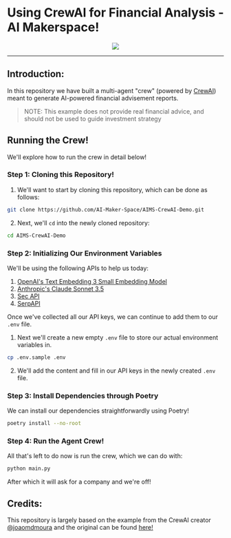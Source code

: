 # Using CrewAI for Financial Analysis - AI Makerspace!

<p align="center">
  <img src="https://images.lumacdn.com/cdn-cgi/image/format=auto,fit=cover,dpr=1,quality=75,width=400,height=400/event-covers/a7/d8a6b732-c1e5-4c19-bc4d-409d72aa20d6" />
</p>

---

## Introduction:

In this repository we have built a multi-agent "crew" (powered by [CrewAI](https://github.com/joaomdmoura/crewAI/tree/main)) meant to generate AI-powered financial advisement reports. 

> NOTE: This example does not provide real financial advice, and should not be used to guide investment strategy

## Running the Crew!

We'll explore how to run the crew in detail below!

### Step 1: Cloning this Repository!

1. We'll want to start by cloning this repository, which can be done as follows:

```bash
git clone https://github.com/AI-Maker-Space/AIMS-CrewAI-Demo.git
```

2. Next, we'll `cd` into the newly cloned repository:

```bash
cd AIMS-CrewAI-Demo
```

### Step 2: Initializing Our Environment Variables

We'll be using the following APIs to help us today:

1. [OpenAI's Text Embedding 3 Small Embedding Model](https://platform.openai.com/docs/quickstart)
2. [Anthropic's Claude Sonnet 3.5](https://docs.anthropic.com/en/docs/quickstart)
3. [Sec API](https://sec-api.io/)
4. [SerpAPI](https://serpapi.com/)

Once we've collected all our API keys, we can continue to add them to our `.env` file.

1. Next we'll create a new empty `.env` file to store our actual environment variables in.

```bash 
cp .env.sample .env
```

2. We'll add the content and fill in our API keys in the newly created `.env` file.

### Step 3: Install Dependencies through Poetry

We can install our dependencies straightforwardly using Poetry!

```bash
poetry install --no-root
```

### Step 4: Run the Agent Crew!

All that's left to do now is run the crew, which we can do with:

```bash
python main.py
```

After which it will ask for a company and we're off!

## Credits:

This repository is largely based on the example from the CrewAI creator [@joaomdmoura](https://x.com/joaomdmoura) and the original can be found [here!](https://github.com/joaomdmoura/crewAI-examples/tree/de183dcab06b8021dd403ec4d07116e4ed9b5da8/stock_analysis)
